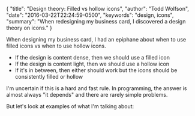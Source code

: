 {
  "title": "Design theory: Filled vs hollow icons",
  "author": "Todd Wolfson",
  "date": "2016-03-22T22:24:59-0500",
  "keywords": "design, icons",
  "summary": "When redesigning my business card, I discovered a design theory on icons."
}

When designing my business card, I had an epiphane about when to use filled icons vs when to use hollow icons.

- If the design is content dense, then we should use a filled icon
- If the design is content light, then we should use a hollow icon
- If it's in between, then either should work but the icons should be consistently filled or hollow

I'm uncertain if this is a hard and fast rule. In programming, the answer is almost always "it depends" and there are rarely simple problems.

But let's look at examples of what I'm talking about:


